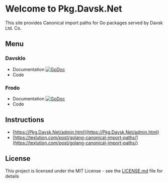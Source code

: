 # Welcome to Pkg.Davsk.Net 

This site provides Canonical import paths for Go packages served by Davsk Ltd. Co.

## Menu
### DavskIo
* Documentation [![GoDoc](https://godoc.org/pkg.davsk.net/DavskIo?status.svg)](https://godoc.org/pkg.davsk.net/DavskIo)
* Code
### Frodo
* Documentation [![GoDoc](https://godoc.org/pkg.davsk.net/Frodo?status.svg)](https://godoc.org/pkg.davsk.net/Frodo)
* Code

## Instructions
* [https://Pkg.Davsk.Net/admin.html](https://Pkg.Davsk.Net/admin.html)
* [https://texlution.com/post/golang-canonical-import-paths/](https://texlution.com/post/golang-canonical-import-paths/)

## License

This project is licensed under the MIT License - see the [LICENSE.md](LICENSE.md) file for details
